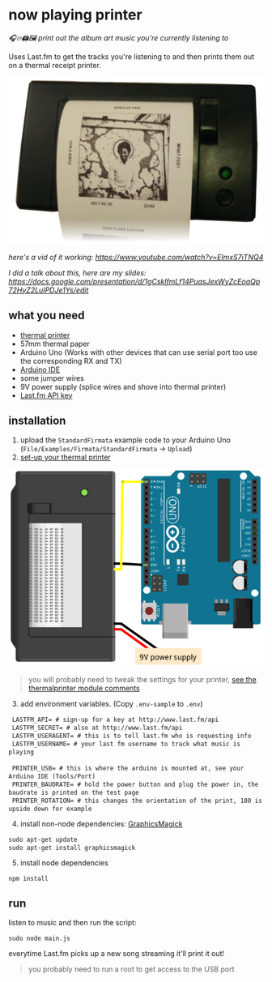 # now playing printer

_🎧🔥🖨️🖼️ print out the album art music you're currently listening to_

Uses Last.fm to get the tracks you're listening to and then prints them out on a thermal receipt printer.

![Picture of a song printed out](printer.jpg)

*here's a vid of it working: https://www.youtube.com/watch?v=ElmxS7iTNQ4*

*I did a talk about this, here are my slides: https://docs.google.com/presentation/d/1gCsklfmLf14PuasJexWyZcEoaQp72HyZ2LuIPDJe1Ys/edit*

## what you need

 + [thermal printer](http://www.hobbytronics.co.uk/thermal-printer)
 + 57mm thermal paper
 + Arduino Uno (Works with other devices that can use serial port too use the corresponding RX and TX)
 + [Arduino IDE](https://www.arduino.cc/en/Main/Software)
 + some jumper wires
 + 9V power supply (splice wires and shove into thermal printer)
 + [Last.fm API key](http://www.last.fm/api)

## installation

 1. upload the `StandardFirmata` example code to your Arduino Uno (`File/Examples/Firmata/StandardFirmata` -> `Upload`)
 2. [set-up your thermal printer](https://learn.adafruit.com/mini-thermal-receipt-printer)

 ![Visual set-up](setup.png)

 > you will probably need to tweak the settings for your printer, [see the thermalprinter module comments](https://github.com/xseignard/thermalPrinter/blob/master/src/printer.js#L12)
 3. add environment variables. (Copy `.env-sample` to `.env`)

```
 LASTFM_API= # sign-up for a key at http://www.last.fm/api
 LASTFM_SECRET= # also at http://www.last.fm/api
 LASTFM_USERAGENT= # this is to tell last.fm who is requesting info
 LASTFM_USERNAME= # your last fm username to track what music is playing

 PRINTER_USB= # this is where the arduino is mounted at, see your Arduino IDE (Tools/Port)
 PRINTER_BAUDRATE= # hold the power button and plug the power in, the baudrate is printed on the test page
 PRINTER_ROTATION= # this changes the orientation of the print, 180 is upside down for example
```

 4. install non-node dependencies: [GraphicsMagick](http://www.graphicsmagick.org/)

 ```
 sudo apt-get update
 sudo apt-get install graphicsmagick
 ```

 5. install node dependencies

 ```
 npm install
 ```

## run

listen to music and then run the script:

```
sudo node main.js
```

everytime Last.fm picks up a new song streaming it'll print it out!

> you probably need to run a root to get access to the USB port
